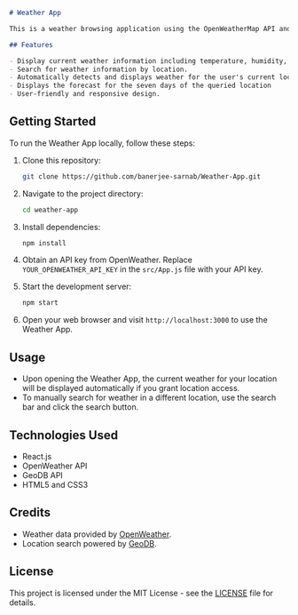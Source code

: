 ```markdown
# Weather App

This is a weather browsing application using the OpenWeatherMap API and GeoDB API with places autocomplete, along with various React JS skills.

## Features

- Display current weather information including temperature, humidity, and weather condition.
- Search for weather information by location.
- Automatically detects and displays weather for the user's current location.
- Displays the forecast for the seven days of the queried location
- User-friendly and responsive design.
```


## Getting Started

To run the Weather App locally, follow these steps:

1. Clone this repository:

   ```bash
   git clone https://github.com/banerjee-sarnab/Weather-App.git
   ```

2. Navigate to the project directory:

   ```bash
   cd weather-app
   ```

3. Install dependencies:

   ```bash
   npm install
   ```

4. Obtain an API key from OpenWeather. Replace `YOUR_OPENWEATHER_API_KEY` in the `src/App.js` file with your API key.

5. Start the development server:

   ```bash
   npm start
   ```

6. Open your web browser and visit `http://localhost:3000` to use the Weather App.

## Usage

- Upon opening the Weather App, the current weather for your location will be displayed automatically if you grant location access.
- To manually search for weather in a different location, use the search bar and click the search button.

## Technologies Used

- React.js
- OpenWeather API
- GeoDB API
- HTML5 and CSS3

## Credits

- Weather data provided by [OpenWeather](https://openweathermap.org/).
- Location search powered by [GeoDB](https://geodb.dev/).

## License

This project is licensed under the MIT License - see the [LICENSE](LICENSE) file for details.
